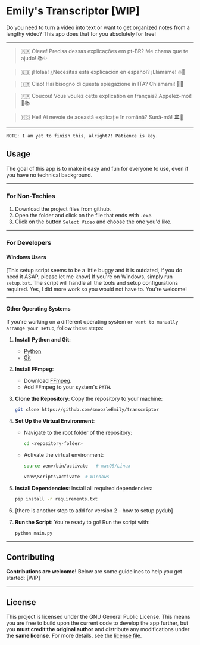 # Emily's Transcriptor [WIP]

Do you need to turn a video into text or want to get organized notes from a lengthy video? This app does that for you absolutely for free!

---
> 🇧🇷 Oieee! Precisa dessas explicações em pt-BR? Me chama que te ajudo! 📚✨

> 🇪🇸 ¡Holaa! ¿Necesitas esta explicación en español? ¡Llámame! 🔥📖

> 🇮🇹 Ciao! Hai bisogno di questa spiegazione in ITA? Chiamami! 🍕📜

> 🇫🇷 Coucou! Vous voulez cette explication en français? Appelez-moi! 🥖📚

> 🇷🇴 Hei! Ai nevoie de această explicație în română? Sună-mă! 🏛️📖
---

`NOTE: I am yet to finish this, alright?! Patience is key.`

## Usage

The goal of this app is to make it easy and fun for everyone to use, even if you have no technical background.

---

### **For Non-Techies** 
1. Download the project files from github.
2. Open the folder and click on the file that ends with `.exe`. 
3. Click on the button `Select Video` and choose the one you'd like.

---

### **For Developers**

#### **Windows Users** 
[This setup script seems to be a little buggy and it is outdated, if you do need it ASAP, please let me know]
If you're on Windows, simply run `setup.bat`. The script will handle all the tools and setup configurations required. Yes, I did more work so you would not have to. You're welcome!

---

#### **Other Operating Systems**
If you're working on a different operating system `or want to manually arrange your setup`, follow these steps:

1. **Install Python and Git**:
   - [Python](https://www.python.org/downloads/)
   - [Git](https://git-scm.com/downloads)

2. **Install FFmpeg**:
   - Download [FFmpeg](https://github.com/BtbN/FFmpeg-Builds/releases/download/latest/ffmpeg-master-latest-win64-gpl.zip).
   - Add FFmpeg to your system's `PATH`.

3. **Clone the Repository**:
   Copy the repository to your machine:
   ```bash
   git clone https://github.com/snoozleEmily/transcriptor
   ```

4. **Set Up the Virtual Environment**:
   - Navigate to the root folder of the repository:
     ```bash
     cd <repository-folder>
     ```
   - Activate the virtual environment:
     ```bash
     source venv/bin/activate   # macOS/Linux
     ```
     ```bash
     venv\Scripts\activate  # Windows
     ```

5. **Install Dependencies**:
   Install all required dependencies:
   ```bash
   pip install -r requirements.txt
   ```
  
6.  [there is another step to add for version 2 - how to setup pydub]

7. **Run the Script**:
   You're ready to go! Run the script with:
   ```bash
   python main.py
   ```
---

## Contributing

**Contributions are welcome!** Below are some guidelines to help you get started:
[WIP]

---

## License

This project is licensed under the GNU General Public License. This means you are free to build upon the current code to develop the app further, but you **must credit the original author** and distribute any modifications under the **same license**. For more details, see the [license file](LICENSE).
